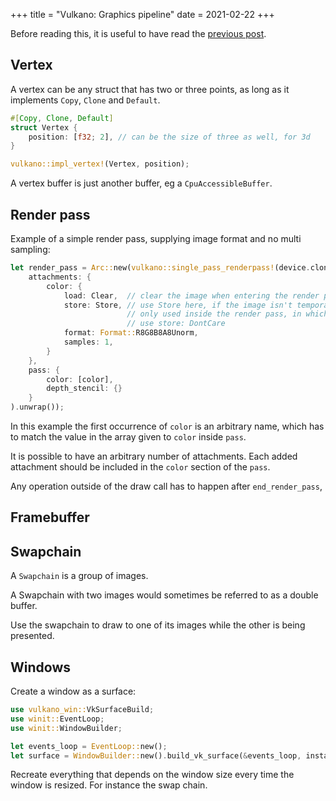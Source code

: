 +++
title = "Vulkano: Graphics pipeline"
date = 2021-02-22
+++

Before reading this, it is useful to have read the [previous post](@/posts/2021-02-18_vulkano-part1.md).

## Vertex

A vertex can be any struct that has two or three points, as long as it
implements `Copy`, `Clone` and `Default`.

```rust
#[Copy, Clone, Default]
struct Vertex {
    position: [f32; 2], // can be the size of three as well, for 3d
}

vulkano::impl_vertex!(Vertex, position);
```

A vertex buffer is just another buffer, eg a `CpuAccessibleBuffer`.

## Render pass

Example of a simple render pass, supplying image format and no multi sampling:

```rust
let render_pass = Arc::new(vulkano::single_pass_renderpass!(device.clone(),
    attachments: {
        color: {
            load: Clear,  // clear the image when entering the render pass.
            store: Store, // use Store here, if the image isn't temporary and
                          // only used inside the render pass, in which case:
                          // use store: DontCare
            format: Format::R8G8B8A8Unorm,
            samples: 1,
        }
    },
    pass: {
        color: [color],
        depth_stencil: {}
    }
).unwrap());

```

In this example the first occurrence of `color` is an arbitrary name, which has
to match the value in the array given to `color` inside `pass`.

It is possible to have an arbitrary number of attachments.
Each added attachment should be included in the `color` section of the `pass`.

Any operation outside of the draw call has to happen after `end_render_pass`,

## Framebuffer

## Swapchain

A `Swapchain` is a group of images.

A Swapchain with two images would sometimes be referred to
as a double buffer.

Use the swapchain to draw to one of its images while the other is being
presented.

## Windows

Create a window as a surface:

```rust
use vulkano_win::VkSurfaceBuild;
use winit::EventLoop;
use winit::WindowBuilder;

let events_loop = EventLoop::new();
let surface = WindowBuilder::new().build_vk_surface(&events_loop, instance.clone()).unwrap();
```

Recreate everything that depends on the window size every time the window is
resized. For instance the swap chain.
